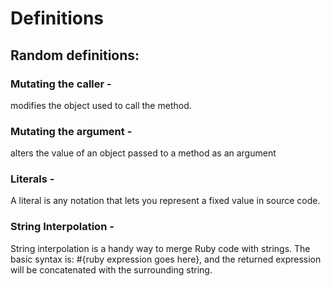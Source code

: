# Definitions

## Random definitions:

### Mutating the caller -

modifies the object used to call the method.

### Mutating the argument -

alters the value of an object passed to a method as an argument

### Literals -

A literal is any notation that lets you represent a fixed value in source code.

### String Interpolation -

String interpolation is a handy way to merge Ruby code with strings. The basic syntax is: #{ruby expression goes here}, and the returned expression will be concatenated with the surrounding string.
